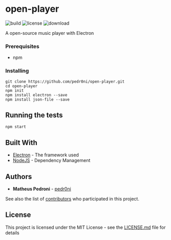 # open-player

![build](https://img.shields.io/travis/rust-lang/rust.svg)
![license](https://img.shields.io/aur/license/yaourt.svg)
![download](https://img.shields.io/badge/Download-1.0.0-blue.svg)

A open-source music player with Electron

### Prerequisites

* npm

### Installing

```
git clone https://github.com/pedr0ni/open-player.git
cd open-player
npm init
npm install electron --save
npm install json-file --save
```

## Running the tests

```
npm start
```

## Built With

* [Electron](https://electronjs.org/) - The framework used
* [NodeJS](https://nodejs.org/en/) - Dependency Management

## Authors

* **Matheus Pedroni** - [pedr0ni](https://github.com/pedr0ni)

See also the list of [contributors](https://github.com/your/project/contributors) who participated in this project.

## License

This project is licensed under the MIT License - see the [LICENSE.md](LICENSE.md) file for details
